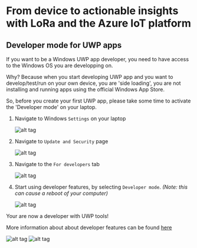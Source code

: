 # From device to actionable insights with LoRa and the Azure IoT platform

## Developer mode for UWP apps

If you want to be a Windows UWP app developer, you need to have access to the Windows OS you are developping on.

Why? Because when you start developing UWP app and you want to develop/test/run on your own device, you are 'side loading', you are not installing and running apps using the official Windows App Store.

So, before you create your first UWP app, please take some time to activate the 'Developer mode' on your laptop.

1. Navigate to Windows `Settings` on your laptop

    ![alt tag](img/devmode/devmode-settings.png)

2. Navigate to `Update and Security` page

    ![alt tag](img/devmode/devmode-settings-update.png)

3. Navigate to the `For developers` tab

    ![alt tag](img/devmode/devmode-settings-update-fordev.png)

4. Start using developer features, by selecting `Developer mode`. _(Note: this can cause a reboot of your computer)_

    ![alt tag](img/devmode/devmode-settings-update-fordev-devmode.png)

Your are now a developer with UWP tools!

More information about about developer features can be found [here](https://docs.microsoft.com/en-us/windows/uwp/get-started/enable-your-device-for-development?ocid=WinClient_Ver1703_Settings_DevMode)

![alt tag](img/logos/microsoft.jpg) ![alt tag](img/logos/atos.png)
